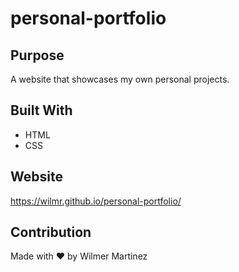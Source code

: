 # personal-portfolio

## Purpose
A website that showcases my own personal projects.

## Built With
* HTML
* CSS

## Website
https://wilmr.github.io/personal-portfolio/

## Contribution
Made with ❤️ by Wilmer Martinez



